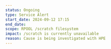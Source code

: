 ```yaml
---
status: Ongoing
type: Service Alert
start_date: 2024-09-12 17:15
end_date: 
scope: RPOOL /scratch filesystem
impact: /scratch is currently unavailable
reason: Cause is being investigated with HPE
---
```


